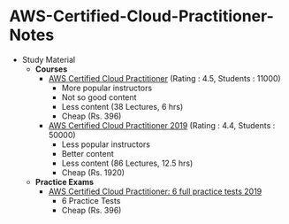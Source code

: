 # AWS-Certified-Cloud-Practitioner-Notes
- Study Material
	- **Courses**
		- [AWS Certified Cloud Practitioner](https://www.udemy.com/aws-certified-cloud-practitioner-q) (Rating : 4.5, Students : 11000)
			- More popular instructors
			- Not so good content
			- Less content (38 Lectures, 6 hrs)
			- Cheap (Rs. 396)
		- [AWS Certified Cloud Practitioner 2019](https://www.udemy.com/course/aws-certified-cloud-practitioner) (Rating : 4.4, Students : 50000)
			- Less popular instructors
			- Better content
			- Less content (86 Lectures, 12.5 hrs)
			- Cheap (Rs. 1920)
	- **Practice Exams**
		- [AWS Certified Cloud Practitioner: 6 full practice tests 2019](https://www.udemy.com/course/aws-certified-cloud-practitioner-practice-test)
			- 6 Practice Tests
			- Cheap (Rs. 396)

